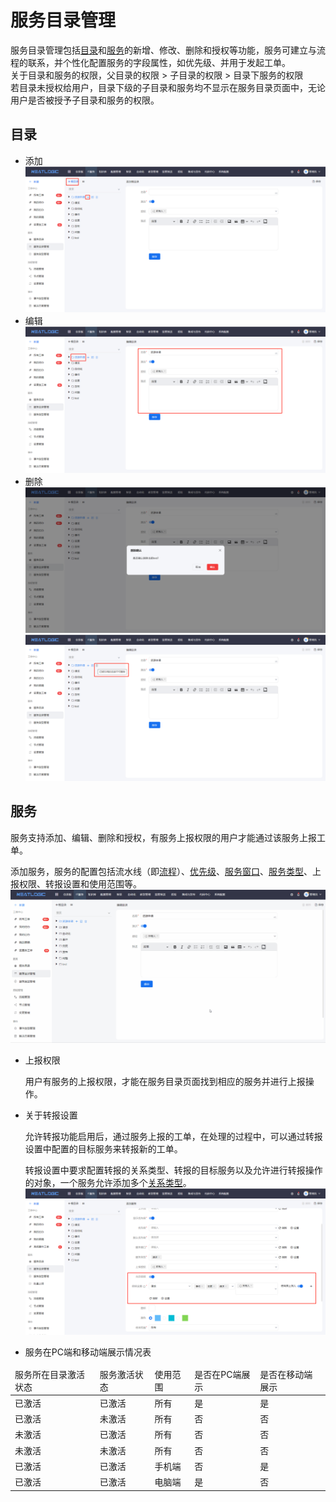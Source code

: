 # 服务目录管理
服务目录管理包括[目录](#目录)和[服务](#服务)的新增、修改、删除和授权等功能，服务可建立与流程的联系，并个性化配置服务的字段属性，如优先级、并用于发起工单。<br>
关于目录和服务的权限，父目录的权限 > 子目录的权限 > 目录下服务的权限<br>
若目录未授权给用户，目录下级的子目录和服务均不显示在服务目录页面中，无论用户是否被授予子目录和服务的权限。
## 目录

- 添加
  ![](IMAGES/添加目录.png)
- 编辑
  ![](IMAGES/编辑目录.png)
- 删除
  ![](IMAGES/删除目录_可删除.png)
  ![](IMAGES/删除目录_不可删除.png)

## 服务

  服务支持添加、编辑、删除和授权，有服务上报权限的用户才能通过该服务上报工单。
  
  添加服务，服务的配置包括流水线（即[流程](../流程管理/流程管理.md)）、[优先级](../其他配置管理/配置管理.md/#2优先级管理)、[服务窗口](../../100.系统配置/服务窗口管理.md)、[服务类型](../服务/服务类型管理.md#)、上报权限、转报设置和使用范围等。
![](IMAGES/添加服务.gif)
- 上报权限
  
  用户有服务的上报权限，才能在服务目录页面找到相应的服务并进行上报操作。

- 关于转报设置
  
  允许转报功能启用后，通过服务上报的工单，在处理的过程中，可以通过转报设置中配置的目标服务来转报新的工单。
  
  转报设置中要求配置转报的关系类型、转报的目标服务以及允许进行转报操作的对象，一个服务允许添加多个[关系类型](../其他配置管理/配置管理.md/#4关系类型管理)。
![](IMAGES/转报设置.png)

- 服务在PC端和移动端展示情况表
<table style="width:100%">
<thead>
    <tr>
        <td>服务所在目录激活状态</td>
        <td>服务激活状态</td>
        <td>使用范围</td>
        <td>是否在PC端展示</td>
        <td>是否在移动端展示</td>
    </tr>
</thead>
<tbody>
    <tr>
        <td>已激活</td>
        <td>已激活</td>
        <td>所有</td>
        <td>是</td>
        <td>是</td>
    </tr>
    <tr>
        <td>已激活</td>
        <td>未激活</td>
        <td>所有</td>
        <td>否</td>
        <td>否</td>
    </tr>
    <tr>
        <td>未激活</td>
        <td>已激活</td>
        <td>所有</td>
        <td>否</td>
        <td>否</td>
    </tr>
    <tr>
        <td>未激活</td>
        <td>未激活</td>
        <td>所有</td>
        <td>否</td>
        <td>否</td>
    </tr>
    <tr>
        <td>已激活</td>
        <td>已激活</td>
        <td>手机端</td>
        <td>否</td>
        <td>是</td>
    </tr>
    <tr>
        <td>已激活</td>
        <td>已激活</td>
        <td>电脑端</td>
        <td>是</td>
        <td>否</td>
    </tr>
</tbody>
</table>